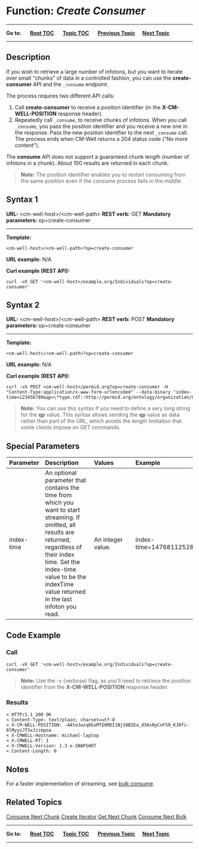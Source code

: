 # Function: *Create Consumer* #

----

**Go to:** &nbsp;&nbsp;&nbsp;&nbsp; [**Root TOC**](CM-Well.RootTOC.md) &nbsp;&nbsp;&nbsp;&nbsp; [**Topic TOC**](API.TOC.md) &nbsp;&nbsp;&nbsp;&nbsp; [**Previous Topic**](API.Stream.ConsumeNextBulk.md)&nbsp;&nbsp;&nbsp;&nbsp; [**Next Topic**](API.Stream.ConsumeNextChunk.md)  

----

## Description ##
If you wish to retrieve a large number of infotons, but you want to iterate over small "chunks" of data in a controlled fashion, you can use the **create-consumer** API and the `_consume` endpoint. 

The process requires two different API calls:
1. Call **create-consumer** to receive a position identifier (in the **X-CM-WELL-POSITION** response header).
2. Repeatedly call `_consume`, to receive chunks of infotons. When you call `_consume`, you pass the position identifier and you receive a new one in the response. Pass the new position identifier to the next `_consume` call. The process ends when CM-Well returns a 204 status code ("No more content").

The **consume** API does not support a guaranteed chunk length (number of infotons in a chunk). About 100 results are returned in each chunk.

>**Note:** The position identifier enables you to restart consuming from the same position even if the consume process fails in the middle.

## Syntax 1 ##

**URL:** \<cm-well-host\>/\<cm-well-path\>
**REST verb:** GET
**Mandatory parameters:** op=create-consumer

----------

**Template:**

    <cm-well-host>/<cm-well-path>?op=create-consumer

**URL example:** N/A

**Curl example (REST API):**

    curl -vX GET '<cm-well-host>/example.org/Individuals?op=create-consumer'

## Syntax 2 ##

**URL:** \<cm-well-host\>/\<cm-well-path\>
**REST verb:** POST
**Mandatory parameters:** op=create-consumer

----------

**Template:**

    <cm-well-host>/<cm-well-path>?op=create-consumer

**URL example:** N/A

**Curl example (REST API):**

    curl -vX POST <cm-well-host>/permid.org?op=create-consumer -H "Content-Type:application/x-www-form-urlencoded" --data-binary "index-time=123456789&qp=\*type.rdf::http://permid.org/ontology/organization/Organization,\*type.rdf::http://ont.com/mdaas/Organization"

>**Note:** You can use this syntax if you need to define a very long string for the **qp** value. This syntax allows sending the **qp** value as data rather than part of the URL, which avoids the length limitation that some clients impose on GET commands.

## Special Parameters ##

Parameter | Description&nbsp;&nbsp;&nbsp;&nbsp;&nbsp;&nbsp; |  Values&nbsp;&nbsp;&nbsp;&nbsp;&nbsp;&nbsp;&nbsp;&nbsp;&nbsp;&nbsp; | Example
:----------|:-------------|:--------|:---------
index-time | An optional parameter that contains the time from which you want to start streaming. If omitted, all results are returned, regardless of their index time. Set the index-time value to be the indexTime value returned in the last infoton you read. | An integer value. | index-time=1476811252896

## Code Example ##

### Call ###

    curl -vX GET '<cm-well-host>/example.org/Individuals?op=create-consumer'

> **Note:** Use the -v (verbose) flag, as you'll need to retrieve the position identifier from the **X-CM-WELL-POSITION** response header.

### Results ###

    < HTTP/1.1 200 OK
    < Content-Type: text/plain; charset=utf-8
    < X-CM-WELL-POSITION: -AAteJwzqDGoMTE0MDI1NjS0BIEa_dSKxNyCnFS9_KJ0fc-8lMyyzJTSxJzimpoa
    < X-CMWELL-Hostname: michael-laptop
    < X-CMWELL-RT: 1
    < X-CMWELL-Version: 1.3.x-SNAPSHOT
    < Content-Length: 0

## Notes ##
For a faster implementation of streaming, see [bulk consume](API.Stream.ConsumeNextBulk.md).

## Related Topics ##
[Consume Next Chunk](API.Stream.ConsumeNextChunk.md)
[Create Iterator](API.Stream.CreateIterator.md)
[Get Next Chunk](API.Stream.GetNextChunk.md)
[Consume Next Bulk](API.Stream.ConsumeNextBulk.md)



----

**Go to:** &nbsp;&nbsp;&nbsp;&nbsp; [**Root TOC**](CM-Well.RootTOC.md) &nbsp;&nbsp;&nbsp;&nbsp; [**Topic TOC**](API.TOC.md) &nbsp;&nbsp;&nbsp;&nbsp; [**Previous Topic**](API.Stream.ConsumeNextBulk.md)&nbsp;&nbsp;&nbsp;&nbsp; [**Next Topic**](API.Stream.ConsumeNextChunk.md)  

----